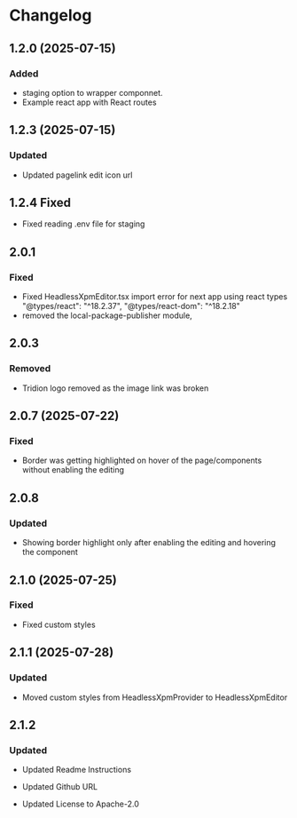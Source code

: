 # Changelog

## 1.2.0 (2025-07-15)

### Added
- staging option to wrapper componnet.
- Example react app with React routes 

## 1.2.3 (2025-07-15)

### Updated

- Updated pagelink edit icon url

## 1.2.4 Fixed

- Fixed reading .env file for staging 

## 2.0.1 

### Fixed
 
- Fixed HeadlessXpmEditor.tsx import error for next app using react types "@types/react": "^18.2.37", "@types/react-dom": "^18.2.18"
- removed the local-package-publisher module,

## 2.0.3 

### Removed

- Tridion logo removed as the image link was broken

## 2.0.7 (2025-07-22)

### Fixed

- Border was getting highlighted on hover of the page/components without enabling the editing

## 2.0.8

### Updated

- Showing border highlight only after enabling the editing and hovering the component

## 2.1.0 (2025-07-25)

### Fixed

- Fixed custom styles

## 2.1.1 (2025-07-28)

### Updated

- Moved custom styles from HeadlessXpmProvider to HeadlessXpmEditor

## 2.1.2

### Updated

- Updated Readme Instructions

- Updated Github URL

- Updated License to Apache-2.0





